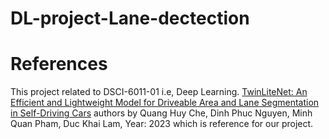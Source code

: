# DL-project-Lane-dectection
# References 
This project related to DSCI-6011-01 i.e, Deep Learning.
[TwinLiteNet: An Efficient and Lightweight Model for Driveable Area and Lane Segmentation in Self-Driving Cars](https://arxiv.org/abs/2307.10705) authors by Quang Huy Che, Dinh Phuc Nguyen, Minh Quan Pham, Duc Khai Lam, Year: 2023 which is reference for our project.
